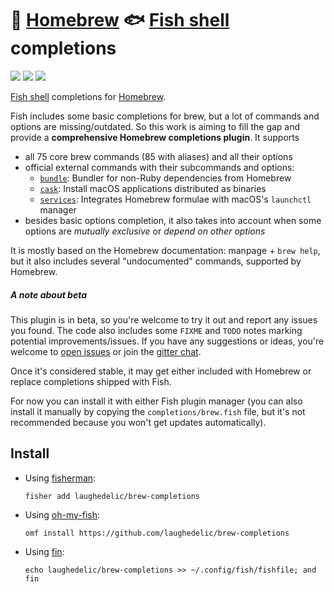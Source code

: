 # 🍺 [Homebrew] 🐟 [Fish shell] completions

[![](https://img.shields.io/github/release/laughedelic/brew-completions.svg)](https://github.com/laughedelic/brew-completions/releases/latest)
[![](https://img.shields.io/badge/license-LGPLv3-blue.svg)](https://www.tldrlegal.com/l/lgpl-3.0)
[![](https://img.shields.io/badge/chat-gitter-dd1054.svg)][gitter]

[Fish shell] completions for [Homebrew].

Fish includes some basic completions for brew, but a lot of commands and options are missing/outdated. So this work is aiming to fill the gap and provide a **comprehensive Homebrew completions plugin**. It supports

* all 75 core brew commands (85 with aliases) and all their options
* official external commands with their subcommands and options:
  - [`bundle`](https://github.com/Homebrew/homebrew-bundle): Bundler for non-Ruby dependencies from Homebrew
  - [`cask`](https://github.com/caskroom/homebrew-cask): Install macOS applications distributed as binaries
  - [`services`](https://github.com/Homebrew/homebrew-services): Integrates Homebrew formulae with macOS's `launchctl` manager
* besides basic options completion, it also takes into account when some options are _mutually exclusive_ or _depend on other options_

It is mostly based on the Homebrew documentation: manpage + `brew help`, but it also includes several "undocumented" commands, supported by Homebrew.


##### A note about beta

This plugin is in beta, so you're welcome to try it out and report any issues you found. The code also includes some `FIXME` and `TODO` notes marking potential improvements/issues. If you have any suggestions or ideas, you're welcome to [open issues](https://github.com/laughedelic/brew-completions/issues/new) or join the [gitter chat][gitter].

Once it's considered stable, it may get either included with Homebrew or replace completions shipped with Fish.

For now you can install it with either Fish plugin manager (you can also install it manually by copying the `completions/brew.fish` file, but it's not recommended because you won't get updates automatically).


## Install

* Using [fisherman](https://github.com/fisherman/fisherman):
  ```fish
  fisher add laughedelic/brew-completions
  ```

* Using [oh-my-fish](https://github.com/oh-my-fish/oh-my-fish):
  ```fish
  omf install https://github.com/laughedelic/brew-completions
  ```

* Using [fin](https://github.com/fisherman/fin):
  ```fish
  echo laughedelic/brew-completions >> ~/.config/fish/fishfile; and fin
  ```


[Fish shell]: https://github.com/fish-shell/fish-shell
[Homebrew]: https://brew.sh/
[gitter]: https://gitter.im/laughedelic/brew-completions
